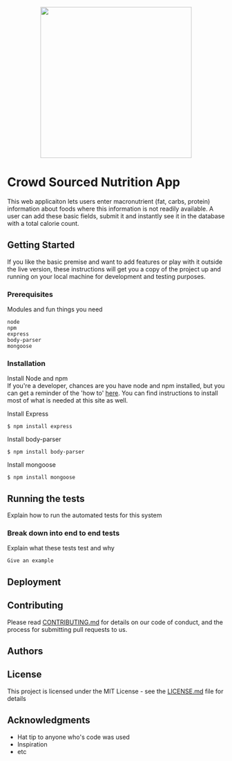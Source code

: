 <p align="center">
  <img width="350" height="350" src="https://i.pinimg.com/originals/06/80/1f/06801f7964ec331b48d45313543e92a7.jpg">
</p>

# Crowd Sourced Nutrition App  
This web applicaiton lets users enter macronutrient (fat, carbs, protein) information about foods where this information is not readily available. A user can add these basic fields, submit it and instantly see it in the database with a total calorie count.  

## Getting Started   
If you like the basic premise and want to add features or play with it outside the live version, these instructions will get you a copy of the project up and running on your local machine for development and testing purposes.

### Prerequisites  
Modules and fun things you need
```
node
npm
express
body-parser
mongoose
```

### Installation  
Install Node and npm    
If you're a developer, chances are you have node and npm installed, but you can get a reminder of the 'how to' [here](https://www.npmjs.com/get-npm).  You can find instructions to install most of what is needed at this site as well.

Install Express  
```
$ npm install express
```

Install body-parser  
```
$ npm install body-parser
```

Install mongoose  
```
$ npm install mongoose
```


## Running the tests
Explain how to run the automated tests for this system

### Break down into end to end tests
Explain what these tests test and why
```
Give an example
```


## Deployment


## Contributing

Please read [CONTRIBUTING.md](https://gist.github.com/PurpleBooth/b24679402957c63ec426) for details on our code of conduct, and the process for submitting pull requests to us.


## Authors

## License

This project is licensed under the MIT License - see the [LICENSE.md](LICENSE.md) file for details

## Acknowledgments

* Hat tip to anyone who's code was used
* Inspiration
* etc


